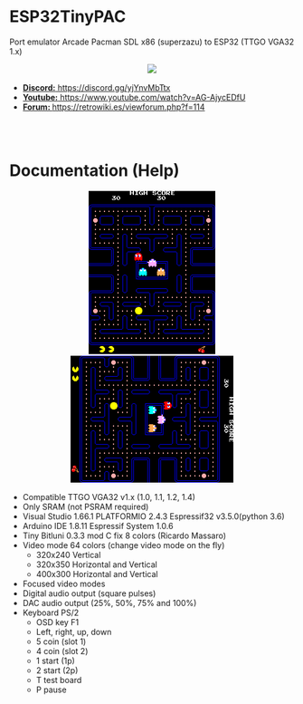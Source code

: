# ESP32TinyPAC
Port emulator Arcade Pacman SDL x86 (superzazu) to ESP32 (TTGO VGA32 1.x)

<center><img src='https://raw.githubusercontent.com/rpsubc8/ESP32TinyPAC/main/preview/previewPacman.gif'></center>
<ul>
 <li><a href='https://discord.gg/yjYnvMbTtx'><b>Discord:</b> https://discord.gg/yjYnvMbTtx</a></li>
 <li><a href='https://www.youtube.com/watch?v=AG-AjycEDfU'><b>Youtube:</b> https://www.youtube.com/watch?v=AG-AjycEDfU</a></li>
 <li><a href='https://retrowiki.es/viewforum.php?f=114'><b>Forum: </b>https://retrowiki.es/viewforum.php?f=114</a></li>
</ul>

<br><br>
<h1>Documentation (Help)</h1>
<center>
 <img src='preview/pacmancapture.gif'>
 <img src='preview/pacmanrotate.gif'>
</center>
<ul>
 <li>Compatible TTGO VGA32 v1.x (1.0, 1.1, 1.2, 1.4)</li>
 <li>Only SRAM (not PSRAM required)</li>
 <li>Visual Studio 1.66.1 PLATFORMIO 2.4.3 Espressif32 v3.5.0(python 3.6)</li>
 <li>Arduino IDE 1.8.11 Espressif System 1.0.6</li>
 <li>Tiny Bitluni 0.3.3 mod C fix 8 colors (Ricardo Massaro)</li>
 <li>
  Video mode 64 colors (change video mode on the fly)
  <ul>
   <li>320x240 Vertical</li>
   <li>320x350 Horizontal and Vertical</li>
   <li>400x300 Horizontal and Vertical</li>
  </ul>
 </li>
 <li>Focused video modes</li>
 <li>Digital audio output (square pulses)</li>
 <li>DAC audio output (25%, 50%, 75% and 100%)</li>
 <li>
  Keyboard PS/2
  <ul>
   <li>OSD key F1</li>
   <li>Left, right, up, down</li>
   <li>5 coin (slot 1)</li>
   <li>4 coin (slot 2)</li>
   <li>1 start (1p)</li>
   <li>2 start (2p)</li>
   <li>T test board</li>
   <li>P pause</li>
  </ul>  
 </li>
</ul>
